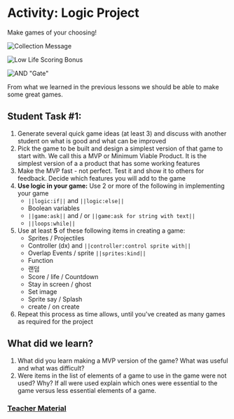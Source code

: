 # Activity: Logic Project

Make games of your choosing!

![Collection Message](/static/courses/advanced-blocks/logic/collection-message.gif)

![Low Life Scoring Bonus](/static/courses/advanced-blocks/logic/scoring-bonus.gif)

![AND "Gate"](/static/courses/advanced-blocks/logic/and-gate.gif)

From what we learned in the previous lessons we should be able to make some great games.

## Student Task #1:

1. Generate several quick game ideas (at least 3) and discuss with another student on what is good and what can be improved
2. Pick the game to be built and design a simplest version of that game to start with. We call this a MVP or Minimum Viable Product. It is the simplest version of a a product that has some working features
3. Make the MVP fast - not perfect. Test it and show it to others for feedback. Decide which features you will add to the game
4. **Use logic in your game:** Use 2 or more of the following in implementing your game 
    - `||logic:if||` and `||logic:else||`
    - Boolean variables
    - `||game:ask||` and / or `||game:ask for string with text||`
    - `||loops:while||`
5. Use at least **5** of these following items in creating a game: 
    - Sprites / Projectiles
    - Controller (dx) and `||controller:control sprite with||`
    - Overlap Events / sprite `||sprites:kind||`
    - Function
    - 랜덤
    - Score / life / Countdown
    - Stay in screen / ghost
    - Set image
    - Sprite say / Splash
    - create / on create
6. Repeat this process as time allows, until you've created as many games as required for the project

## What did we learn?

1. What did you learn making a MVP version of the game? What was useful and what was difficult?
2. Were items in the list of elements of a game to use in the game were not used? Why? If all were used explain which ones were essential to the game versus less essential elements of a game.

### [Teacher Material](/courses/advanced-blocks/about/teachers)